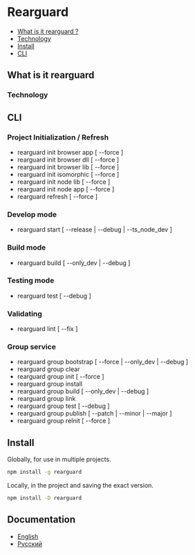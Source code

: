 # Rearguard

- [What is it rearguard ?](#whatIsIt)
- [Technology](#tech)
- [Install](#install)
- [CLI](#cli)

<a name="whatIsIt"></a>

## What is it rearguard

<a name="tech"></a>

### Technology

<a name="cli"></a>

## CLI

### Project Initialization / Refresh

- rearguard init browser app [ --force ]
- rearguard init browser dll [ --force ]
- rearguard init browser lib [ --force ]
- rearguard init isomorphic [ --force ]
- rearguard init node lib [ --force ]
- rearguard init node app [ --force ]
- rearguard refresh [ --force ]

### Develop mode

- rearguard start [ --release | --debug | --ts_node_dev ]

### Build mode

- rearguard build [ --only_dev | --debug ]

### Testing mode

- rearguard test [ --debug ]

### Validating

- rearguard lint [ --fix ]

### Group service

- rearguard group bootstrap [ --force | --only_dev | --debug ]
- rearguard group clear
- rearguard group init [ --force ]
- rearguard group install
- rearguard group build [ --only_dev | --debug ]
- rearguard group link
- rearguard group test [ --debug ]
- rearguard group publish [ --patch | --minor | --major ]
- rearguard group reInit [ --force ]

<a name="install"></a>

## Install

Globally, for use in multiple projects.

```sh
npm install -g rearguard
```

Locally, in the project and saving the exact version.

```sh
npm install -D rearguard
```

## Documentation

- [English](./docs/en/index.md)
- [Русский](./docs/ru/index.md)
